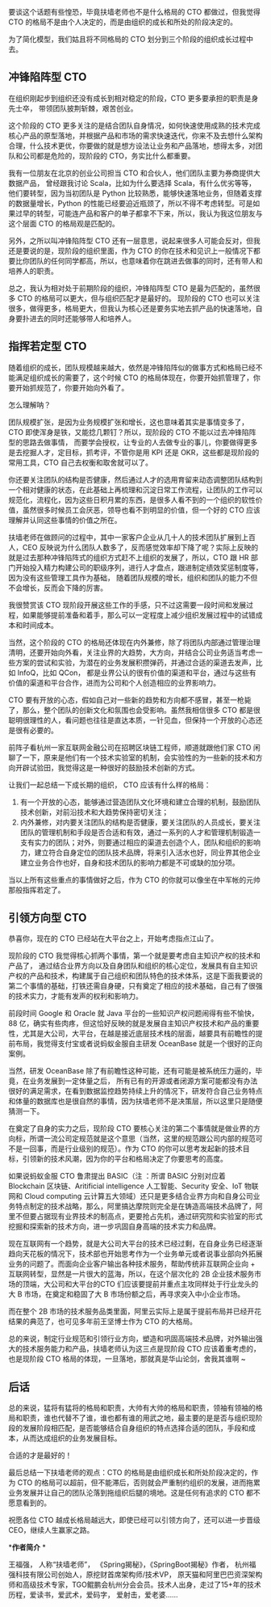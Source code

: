 要谈这个话题有些惶恐，毕竟扶墙老师也不是什么格局的 CTO 都做过，但我觉得 CTO 的格局不是由个人决定的，而是由组织的成长和所处的阶段决定的。

为了简化模型，我们姑且将不同格局的 CTO 划分到三个阶段的组织成长过程中去。

## 冲锋陷阵型 CTO

在组织刚起步到组织还没有成长到相对稳定的阶段，CTO 更多要承担的职责是身先士卒， 带领团队披荆斩棘，艰苦创业。

这个阶段的 CTO 更多关注的是结合团队自身情况，如何快速使用成熟的技术完成核心产品的原型落地，并根据产品和市场的需求快速迭代，你来不及去想什么架构合理，什么技术更优，你要做的就是想方设法让业务和产品落地，想得太多，对团队和公司都是危险的，现阶段的 CTO，务实比什么都重要。

我有一位朋友在北京的创业公司担当 CTO 和合伙人，他们团队主要为券商提供大数据产品， 曾经跟我讨论 Scala，比如为什么要选择 Scala，有什么优劣等等，他们要转型，因为当初团队是 Python 比较熟悉，能够快速落地业务，但随着支撑的数据量增长，Python 的性能已经要迫近瓶颈了，所以不得不考虑转型。可是如果过早的转型，可能连产品和客户的单子都拿不下来，所以，我认为我这位朋友与这个层面 CTO 的格局观是匹配的。

另外，之所以叫冲锋陷阵型 CTO 还有一层意思，说起来很多人可能会反对，但我还是要说的是，现阶段的组织里面，作为 CTO 的你在技术和见识上一般情况下都要比你团队的任何同学都高，所以，也意味着你在跳进去做事的同时，还有带人和培养人的职责。

总之，我认为相对处于前期阶段的组织，冲锋陷阵型 CTO 是最为匹配的，虽然很多 CTO 的格局可以更大，但与组织匹配才是最好的。 现阶段的 CTO 也可以关注很多，做得更多，格局更大，但我认为核心还是要务实地去抓产品的快速落地，自身要扑进去的同时还能够带人和培养人。

## 指挥若定型 CTO

随着组织的成长，团队规模越来越大，依然是冲锋陷阵似的做事方式和格局已经不能满足组织成长的需要了，这个时候 CTO 的格局体现在，你要开始抓管理了，你要开始抓规范了，你要开始向外看了。

怎么理解呐？

团队规模扩张，是因为业务规模扩张和增长，这也意味着其实是事情变多了，CTO 即使浑身是铁，又能捻几颗钉？所以，现阶段的 CTO 不能以过去冲锋陷阵型的思路去做事情， 而要学会授权，让专业的人去做专业的事儿，你要做得更多是去挖掘人才，定目标，抓考评，不管你是用 KPI 还是 OKR，这些都是现阶段的常用工具，CTO 自己去权衡和取舍就可以了。

你还要关注团队的结构是否健康，然后通过人才的选用育留来动态调整团队结构到一个相对健康的状态，在此基础上再梳理和沉淀日常工作流程，让团队的工作可以规范化，流程化，因为这些日积月累的东西，是很多人看不到的一个组织的软性价值，虽然很多时候员工会厌恶，领导也看不到明显的价值，但一个好的 CTO 应该理解并认同这些事情的价值之所在。

扶墙老师在做顾问的过程中，其中一家客户企业从几十人的技术团队扩展到上百人，CEO 反映说为什么团队人数多了，反而感觉效率却下降了呢？实际上反映的就是过去那种冲锋陷阵式的组织方式赶不上组织的发展了，所以，CTO 跟 HR 部门开始投入精力构建公司的职级序列，进行人才盘点，跟进制定绩效奖惩制度等，因为没有这些管理工具作为基础， 随着团队规模的增长，组织和团队的能力不但不会增长，反而会下降的厉害。

我很赞赏该 CTO 现阶段开展这些工作的手感，只不过这需要一段时间和发展过程，如果能够提前准备和着手，那么可以一定程度上减少组织发展过程中的试错成本和时间成本。

当然，这个阶段的 CTO 的格局还体现在内外兼修，除了将团队内部通过管理治理清明，还要开始向外看，关注业界的大趋势，大方向，并结合公司业务适当考虑一些方案的尝试和实验，为潜在的业务发展积攒弹药，并通过合适的渠道去发声，比如 InfoQ，比如 QCon， 都是业界公认的很有价值的渠道和平台，通过与这些有价值的渠道和平台合作，进而为公司和个人创造相应的业界影响力。

CTO 要有开放的心态，假如自己对一些新的趋势和方向都不感冒，甚至一枪毙了，那么，整个团队的创新文化和氛围也会受影响。虽然我相信很多 CTO 都是很聪明很理性的人，看问题也往往是直达本质，一针见血，但保持一个开放的心态还是很有必要的。

前阵子看杭州一家互联网金融公司在招聘区块链工程师，顺道就跟他们家 CTO 闲聊了一下，原来是他们有一个技术实验室的机制，会实验性的为一些新的技术和方向开辟试验田，我觉得这是一种很好的鼓励技术创新的方式。

让我们一起总结一下成长期的组织， CTO 应该有什么样的格局：

1.  有一个开放的心态，能够通过营造团队文化环境和建立合理的机制，鼓励团队技术创新，对前沿技术和大趋势保持密切关注；
2.  内外兼修，对内要关注团队的结构是否健康，要关注团队的人员成长，要关注团队的管理机制和手段是否合适和有效，通过一系列的人才和管理机制锻造一支有实力的团队；对外，则要通过相应的渠道去创造个人，团队和组织的影响力，建立符合自身定位的团队技术品牌，将来引入活水也好，同业界其他企业建立业务合作也好，自身和技术团队的影响力都是不可或缺的加分项。

当以上所有这些重点的事情做好之后，作为 CTO 的你就可以像坐在中军帐的元帅那般指挥若定了。

## 引领方向型 CTO

恭喜你，现在的 CTO 已经站在大平台之上，开始考虑指点江山了。

现阶段的 CTO 我觉得核心抓两个事情，第一个就是要考虑自主知识产权的技术和产品了， 通过结合业界方向以及自身团队和组织的核心定位，发展具有自主知识产权的产品和技术，构建属于自己组织和团队特色的技术体系，这是下面我要说的第二个事情的基础，打铁还需自身硬，只有奠定了相应的技术基础，自己有了很强的技术实力，才能有发声的权利和影响力。

前段时间 Google 和 Oracle 就 Java 平台的一些知识产权问题闹得有些不愉快，88 亿，确实有些肉疼，但这恰好反映的就是发展自主知识产权技术和产品的重要性，尤其是大公司，大平台，在越是接近底层技术栈的层面，越要具有前瞻性的提前布局，我觉得支付宝或者说蚂蚁金服自主研发 OceanBase 就是一个很好的正向案例。

当然，研发 OceanBase 除了有前瞻性这种可能，还有可能是被系统压力逼的，毕竟，在业务发展到一定体量之后， 所有已有的开源或者闭源方案可能都没有办法很好的满足需求，在看到数据监控趋势持续上升的情况下，研发符合自己业务特点和体量的数据库也是很自然的事情，因为扶墙老师不是决策层，所以这里只是随便猜测一下。

在奠定了自身的实力之后，现阶段 CTO 要核心关注的第二个事情就是做业界的方向标，所谓一流公司定规范就是这个意思（当然，这里的规范跟公司内部的规范可不是一回事，而是行业级别的规范）。作为 CTO 的你可以思考发起新的技术目标，引领新的技术风潮，因为你的平台和格局决定了你要思考的高度。

如果说蚂蚁金服 CTO 鲁肃提出 BASIC（注 ：所谓 BASIC 分别对应着 Blockchain 区块链、Aritificial intelligence 人工智能、Security 安全、IoT 物联网和 Cloud computing 云计算五大领域）还只是更多结合业界方向和自身公司业务特点制定的技术战略，那么，阿里搞达摩院则完全是在铸造高端技术品牌了，阿里不但要占据现有业界技术的制高点，更要抢占先机，通过研究院和实验室的形式挖掘和探索新的技术方向，进一步巩固自身高端的技术实力和品牌。

现在互联网有一个趋势，就是大公司大平台的技术已经过剩，在自身业务已经逐渐趋向天花板的情况下，技术部也开始思考作为一个业务单元或者说事业部向外拓展业务的问题了。而面向企业客户输出各种技术服务，帮助传统非互联网企业向 + 互联网转型，显然是一片很大的蓝海，所以，在这个层次化的 2B 企业技术服务市场的顶端，大公司和大平台的CTO 们应该要提前并重点主攻同样处于行业龙头的大 B 市场，在奠定和稳固了大 B 市场份额之后，再寻求突入中小企业市场。

而在整个 2B 市场的技术服务品类里面，阿里云实际上是属于提前布局并已经开花结果的典范了，也可见多年前王坚博士作为 CTO 的大格局。

总的来说，制定行业规范和引领行业方向，塑造和巩固高端技术品牌，对外输出强大的技术服务能力和产品，扶墙老师认为这三点是现阶段 CTO 应该着重考虑的，也是现阶段 CTO 格局的体现，一旦落地，那就真是华山论剑，舍我其谁啊 ~

## 后话

总的来说，猛将有猛将的格局和职责，大帅有大帅的格局和职责，领袖有领袖的格局和职责，谁也代替不了谁，谁也都有谁的用武之地，最主要的是是否与组织现阶段的发展阶段相匹配，是否能够结合自身组织的特点选择合适的团队，手段和成本，从而达成组织的业务发展目标。

合适的才是最好的！

最后总结一下扶墙老师的观点：CTO 的格局是由组织成长和所处阶段决定的，作为 CTO 的格局可以超前，但不能滞后，否则就会严重制约组织的发展，进而拖累业务发展并让自己的团队沦落到拖组织后腿的境地。这是任何有追求的 CTO 都不愿意看到的。

祝愿各位 CTO 越成长格局越远大，即使已经可以引领方向了，还可以进一步晋级CEO，继续人生赢家之路。

***作者简介** *

王福强， 人称“扶墙老师”， 《Spring揭秘》，《SpringBoot揭秘》作者， 杭州福强科技有限公司创始人，原挖财首席架构师/技术VP， 原天猫和阿里巴巴资深架构师和高级技术专家，TGO鲲鹏会杭州分会会员。技术人出身，走过了15+年的技术历程，爱读书，爱武术，爱码字， 爱射击，爱老婆……

